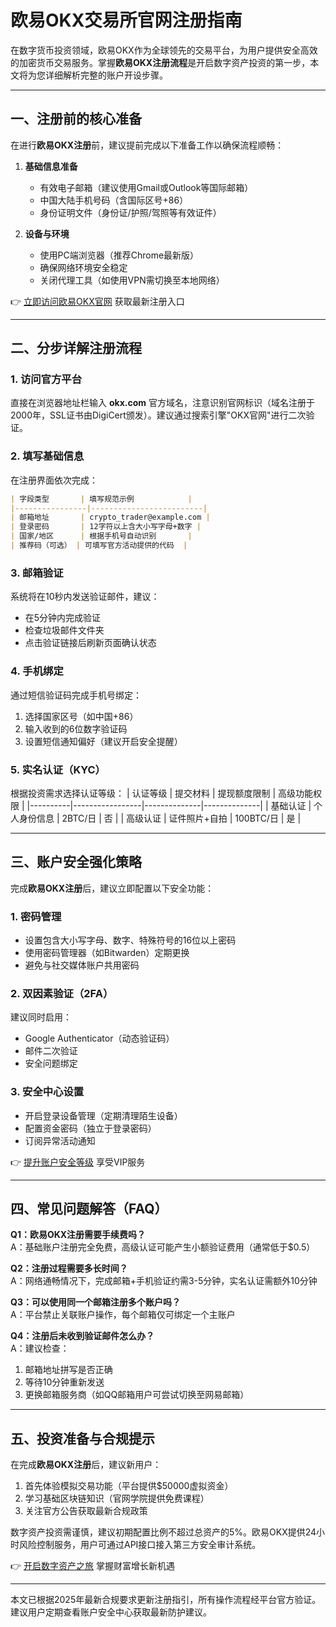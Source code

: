 # 欧易OKX交易所官网注册指南

在数字货币投资领域，欧易OKX作为全球领先的交易平台，为用户提供安全高效的加密货币交易服务。掌握**欧易OKX注册流程**是开启数字资产投资的第一步，本文将为您详细解析完整的账户开设步骤。

---

## 一、注册前的核心准备

在进行**欧易OKX注册**前，建议提前完成以下准备工作以确保流程顺畅：

1. **基础信息准备**
   - 有效电子邮箱（建议使用Gmail或Outlook等国际邮箱）
   - 中国大陆手机号码（含国际区号+86）
   - 身份证明文件（身份证/护照/驾照等有效证件）

2. **设备与环境**
   - 使用PC端浏览器（推荐Chrome最新版）
   - 确保网络环境安全稳定
   - 关闭代理工具（如使用VPN需切换至本地网络）

👉 [立即访问欧易OKX官网](https://bit.ly/okx_welcome) 获取最新注册入口

---

## 二、分步详解注册流程

### 1. 访问官方平台
直接在浏览器地址栏输入 **okx.com** 官方域名，注意识别官网标识（域名注册于2000年，SSL证书由DigiCert颁发）。建议通过搜索引擎"OKX官网"进行二次验证。

### 2. 填写基础信息
在注册界面依次完成：
```markdown
| 字段类型       | 填写规范示例            |
|----------------|-------------------------|
| 邮箱地址       | crypto_trader@example.com |
| 登录密码       | 12字符以上含大小写字母+数字 |
| 国家/地区      | 根据手机号自动识别       |
| 推荐码（可选） | 可填写官方活动提供的代码  |
```

### 3. 邮箱验证
系统将在10秒内发送验证邮件，建议：
- 在5分钟内完成验证
- 检查垃圾邮件文件夹
- 点击验证链接后刷新页面确认状态

### 4. 手机绑定
通过短信验证码完成手机号绑定：
1. 选择国家区号（如中国+86）
2. 输入收到的6位数字验证码
3. 设置短信通知偏好（建议开启安全提醒）

### 5. 实名认证（KYC）
根据投资需求选择认证等级：
| 认证等级 | 提交材料        | 提现额度限制 | 高级功能权限 |
|----------|-----------------|--------------|--------------|
| 基础认证 | 个人身份信息    | 2BTC/日      | 否           |
| 高级认证 | 证件照片+自拍   | 100BTC/日    | 是           |

---

## 三、账户安全强化策略

完成**欧易OKX注册**后，建议立即配置以下安全功能：

### 1. 密码管理
- 设置包含大小写字母、数字、特殊符号的16位以上密码
- 使用密码管理器（如Bitwarden）定期更换
- 避免与社交媒体账户共用密码

### 2. 双因素验证（2FA）
建议同时启用：
- Google Authenticator（动态验证码）
- 邮件二次验证
- 安全问题绑定

### 3. 安全中心设置
- 开启登录设备管理（定期清理陌生设备）
- 配置资金密码（独立于登录密码）
- 订阅异常活动通知

👉 [提升账户安全等级](https://bit.ly/okx_welcome) 享受VIP服务

---

## 四、常见问题解答（FAQ）

**Q1：欧易OKX注册需要手续费吗？**  
A：基础账户注册完全免费，高级认证可能产生小额验证费用（通常低于$0.5）

**Q2：注册过程需要多长时间？**  
A：网络通畅情况下，完成邮箱+手机验证约需3-5分钟，实名认证需额外10分钟

**Q3：可以使用同一个邮箱注册多个账户吗？**  
A：平台禁止关联账户操作，每个邮箱仅可绑定一个主账户

**Q4：注册后未收到验证邮件怎么办？**  
A：建议检查：
1. 邮箱地址拼写是否正确
2. 等待10分钟重新发送
3. 更换邮箱服务商（如QQ邮箱用户可尝试切换至网易邮箱）

---

## 五、投资准备与合规提示

在完成**欧易OKX注册**后，建议新用户：
1. 首先体验模拟交易功能（平台提供$50000虚拟资金）
2. 学习基础区块链知识（官网学院提供免费课程）
3. 关注官方公告获取最新合规政策

数字资产投资需谨慎，建议初期配置比例不超过总资产的5%。欧易OKX提供24小时风险控制服务，用户可通过API接口接入第三方安全审计系统。

👉 [开启数字资产之旅](https://bit.ly/okx_welcome) 掌握财富增长新机遇

---

本文已根据2025年最新合规要求更新注册指引，所有操作流程经平台官方验证。建议用户定期查看账户安全中心获取最新防护建议。